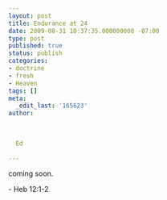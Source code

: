 ```yaml
---
layout: post
title: Endurance at 24
date: 2009-08-31 10:37:35.000000000 -07:00
type: post
published: true
status: publish
categories:
- doctrine
- fresh
- Heaven
tags: []
meta:
  _edit_last: '165623'
author:
  
  
  
  Ed
  
---
```

<p>coming soon.</p>
<p>- Heb 12:1-2</p>
